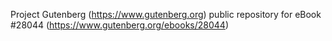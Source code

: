 Project Gutenberg (https://www.gutenberg.org) public repository for eBook #28044 (https://www.gutenberg.org/ebooks/28044)
